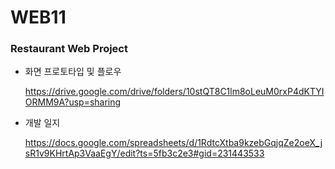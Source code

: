 # WEB11
### Restaurant Web Project


- 화면 프로토타입 및 플로우

   https://drive.google.com/drive/folders/10stQT8C1lm8oLeuM0rxP4dKTYIORMM9A?usp=sharing

- 개발 일지
   
   https://docs.google.com/spreadsheets/d/1RdtcXtba9kzebGqjqZe2oeX_jsR1v9KHrtAp3VaaEgY/edit?ts=5fb3c2e3#gid=231443533
